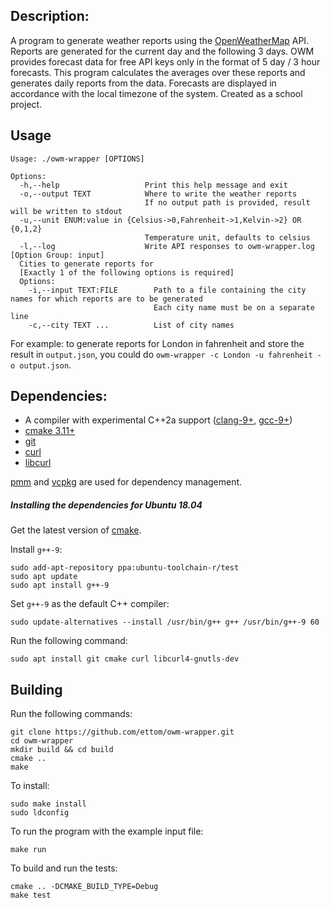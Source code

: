 ## Description:
A program to generate weather reports using the
[OpenWeatherMap](https://openweathermap.org/api) API. Reports are generated for the
current day and the following 3 days. OWM provides forecast data for free API keys
only in the format of 5 day / 3 hour forecasts. This program calculates the averages
over these reports and generates daily reports from the data. Forecasts are displayed
in accordance with the local timezone of the system. Created as a school project.

## Usage
```
Usage: ./owm-wrapper [OPTIONS]

Options:
  -h,--help                   Print this help message and exit
  -o,--output TEXT            Where to write the weather reports
                              If no output path is provided, result will be written to stdout
  -u,--unit ENUM:value in {Celsius->0,Fahrenheit->1,Kelvin->2} OR {0,1,2}
                              Temperature unit, defaults to celsius
  -l,--log                    Write API responses to owm-wrapper.log
[Option Group: input]
  Cities to generate reports for
  [Exactly 1 of the following options is required]
  Options:
    -i,--input TEXT:FILE        Path to a file containing the city names for which reports are to be generated
                                Each city name must be on a separate line
    -c,--city TEXT ...          List of city names
```

For example: to generate reports for London in fahrenheit and store the result in
`output.json`, you could do `owm-wrapper -c London -u fahrenheit -o output.json`.


## Dependencies:

- A compiler with experimental C++2a support ([clang-9+](http://llvm.org/releases/download.html), [gcc-9+](https://gcc.gnu.org/releases.html))
- [cmake 3.11+](https://cmake.org/download/)
- [git](https://git-scm.com/downloads)
- [curl](https://curl.haxx.se/)
- [libcurl](https://curl.haxx.se/libcurl/)

[pmm](https://github.com/vector-of-bool/pmm) and
[vcpkg](https://github.com/microsoft/vcpkg) are used for dependency management.

##### Installing the dependencies for Ubuntu 18.04
Get the latest version of [cmake](https://apt.kitware.com/).<br>

Install `g++-9`:

```
sudo add-apt-repository ppa:ubuntu-toolchain-r/test
sudo apt update
sudo apt install g++-9
```

Set `g++-9` as the default C++ compiler:

```
sudo update-alternatives --install /usr/bin/g++ g++ /usr/bin/g++-9 60
```

Run the following command:

```
sudo apt install git cmake curl libcurl4-gnutls-dev
```

## Building
Run the following commands:

```
git clone https://github.com/ettom/owm-wrapper.git
cd owm-wrapper
mkdir build && cd build
cmake ..
make
```

To install:
```
sudo make install
sudo ldconfig
```

To run the program with the example input file:

`make run`

To build and run the tests:

```
cmake .. -DCMAKE_BUILD_TYPE=Debug
make test
```
